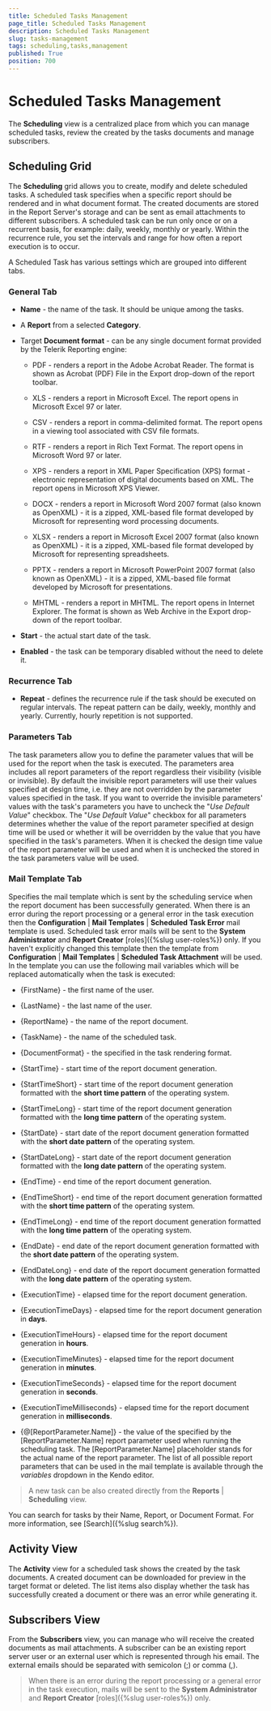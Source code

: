 ```yaml
---
title: Scheduled Tasks Management
page_title: Scheduled Tasks Management
description: Scheduled Tasks Management
slug: tasks-management
tags: scheduling,tasks,management
published: True
position: 700
---
```


# Scheduled Tasks Management

The **Scheduling** view is a centralized place from which you can manage scheduled tasks, review the created by the tasks documents and manage subscribers.

## Scheduling Grid

The **Scheduling** grid allows you to create, modify and delete scheduled tasks. A scheduled task specifies when a specific report should be rendered and in what document format. The created documents are stored in the Report Server's storage and can be sent as email attachments to different subscribers. A scheduled task can be run only once or on a recurrent basis, for example: daily, weekly, monthly or yearly. Within the recurrence rule, you set the intervals and range for how often a report execution is to occur.

A Scheduled Task has various settings which are grouped into different tabs. 

### General Tab

-   **Name** - the name of the task. It should be unique among the tasks.

-   A **Report** from a selected **Category**.

-   Target **Document format** - can be any single document format provided by the Telerik Reporting engine:

    -   PDF - renders a report in the Adobe Acrobat Reader. The format is shown as Acrobat (PDF) File in the Export drop-down of the report toolbar.

    -   XLS - renders a report in Microsoft Excel. The report opens in Microsoft Excel 97 or later.

    -   CSV - renders a report in comma-delimited format. The report opens in a viewing tool associated with CSV file formats.

    -   RTF - renders a report in Rich Text Format. The report opens in Microsoft Word 97 or later.

    -   XPS - renders a report in XML Paper Specification (XPS) format - electronic representation of digital documents based on XML. The report opens in Microsoft XPS Viewer.

    -   DOCX - renders a report in Microsoft Word 2007 format (also known as OpenXML) - it is a zipped, XML-based file format developed by Microsoft for representing word processing documents.

    -   XLSX - renders a report in Microsoft Excel 2007 format (also known as OpenXML) - it is a zipped, XML-based file format developed by Microsoft for representing spreadsheets.

    -   PPTX - renders a report in Microsoft PowerPoint 2007 format (also known as OpenXML) - it is a zipped, XML-based file format developed by Microsoft for presentations.

    -   MHTML - renders a report in MHTML. The report opens in Internet Explorer. The format is shown as Web Archive in the Export drop-down of the report toolbar.

-   **Start** - the actual start date of the task.

-   **Enabled** - the task can be temporary disabled without the need to delete it.

### Recurrence Tab

-   **Repeat** - defines the recurrence rule if the task should be executed on regular intervals. The repeat pattern can be daily, weekly, monthly and yearly. Currently, hourly repetition is not supported.

### Parameters Tab

The task parameters allow you to define the parameter values that will be used for the report when the task is executed. The parameters area includes all report parameters of the report regardless their visibility (visible or invisible). By default the invisible report parameters will use their values specified at design time, i.e. they are not overridden by the parameter values specified in the task. If you want to override the invisible parameters' values with the task's parameters you have to uncheck the "*Use Default Value*" checkbox.
The "*Use Default Value*" checkbox for all parameters determines whether the value of the report parameter specified at design time will be used or whether it will be overridden by the value that you have specified in the task's parameters. When it is checked the design time value of the report parameter will be used and when it is unchecked the stored in the task parameters value will be used.

### Mail Template Tab

Specifies the mail template which is sent by the scheduling service when the report document has been successfully generated. When there is an error during the report processing or a general error in the task execution then the **Configuration** | **Mail Templates** | **Scheduled Task Error** mail template is used. Scheduled task error mails will be sent to the **System Administrator** and **Report Creator** [roles]({%slug user-roles%}) only.
If you haven't explicitly changed this template then the template from **Configuration** | **Mail Templates** | **Scheduled Task Attachment** will be used.
In the template you can use the following mail variables which will be replaced automatically when the task is executed:

-   {FirstName} - the first name of the user.

-   {LastName} - the last name of the user.

-   {ReportName} - the name of the report document.

-   {TaskName} - the name of the scheduled task.

-   {DocumentFormat} - the specified in the task rendering format.

-   {StartTime} - start time of the report document generation.

-   {StartTimeShort} - start time of the report document generation formatted with the **short time pattern** of the operating system.

-   {StartTimeLong} - start time of the report document generation formatted with the **long time pattern** of the operating system.

-   {StartDate} - start date of the report document generation formatted with the **short date pattern** of the operating system.

-   {StartDateLong} - start date of the report document generation formatted with the **long date pattern** of the operating system.

-   {EndTime} - end time of the report document generation.

-   {EndTimeShort} - end time of the report document generation formatted with the **short time pattern** of the operating system.

-   {EndTimeLong} - end time of the report document generation formatted with the **long time pattern** of the operating system.

-   {EndDate} - end date of the report document generation formatted with the **short date pattern** of the operating system.

-   {EndDateLong} - end date of the report document generation formatted with the **long date pattern** of the operating system.

-   {ExecutionTime} - elapsed time for the report document generation.

-   {ExecutionTimeDays} - elapsed time for the report document generation in **days**.

-   {ExecutionTimeHours} - elapsed time for the report document generation in **hours**.

-   {ExecutionTimeMinutes} - elapsed time for the report document generation in **minutes**.

-   {ExecutionTimeSeconds} - elapsed time for the report document generation in **seconds**.

-   {ExecutionTimeMilliseconds} - elapsed time for the report document generation in **milliseconds**.

-   {@\[ReportParameter.Name\]} - the value of the specified by the \[ReportParameter.Name\] report parameter used when running the scheduling task. The \[ReportParameter.Name\] placeholder stands for the actual name of the report parameter. The list of all possible report parameters that can be used in the mail template is available through the *variables* dropdown in the Kendo editor.

> A new task can be also created directly from the **Reports** | **Scheduling** view.

You can search for tasks by their Name, Report, or Document Format. For more information, see [Search]({%slug search%}).

## Activity View

The **Activity** view for a scheduled task shows the created by the task documents. A created document can be downloaded for preview in the target format or deleted. The list items also display whether the task has successfully created a document or there was an error while generating it.

## Subscribers View

From the **Subscribers** view, you can manage who will receive the created documents as mail attachments. A subscriber can be an existing report server user or an external user which is represented through his email. The external emails should be separated with semicolon (;) or comma (,).

> When there is an error during the report processing or a general error in the task execution, mails will be sent to the **System Administrator** and **Report Creator** [roles]({%slug user-roles%}) only.
